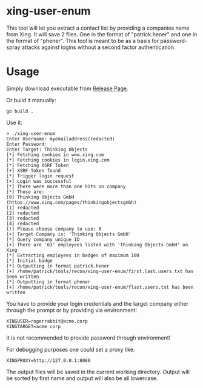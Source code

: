 # xing-user-enum

This tool will let you extract a contact list by providing a companies name from Xing.
It will save 2 files. One in the format of "patrick.hener" and one in the format of "phener". This tool is meant to be as a basis for password-spray attacks against logins without a second factor authentication.

# Usage

Simply download executable from [Release Page](https://github.com/patrickhener/xing-user-enum/releases).

Or build it manually:

```
go build .
```

Use it:

```
> ./xing-user-enum
Enter Username: myemailaddress(redacted)
Enter Password:
Enter Target: Thinking Objects
[*] Fetching cookies in www.xing.com
[*] Fetching cookies in login.xing.com
[*] Fetching XSRF Token
[+] XSRF Token found
[*] Trigger login request
[+] Login was successful
[*] There were more than one hits on company
[*] Those are:
[0] Thinking Objects GmbH (https://www.xing.com/pages/thinkingobjectsgmbh)
[1] redacted
[2] redacted
[3] redacted
[4] redacted
[!] Please choose company to use: 0
[+] Target Company is: 'Thinking Objects GmbH'
[*] Query company unique ID
[+] There are '63' employees listed with 'Thinking Objects GmbH' on Xing
[*] Extracting employees in badges of maximum 100
[*] Initial badge
[*] Outputting in format patrick.hener
[+] /home/patrick/tools/recon/xing-user-enum/first.last.users.txt has been written
[*] Outputting in format phener
[+] /home/patrick/tools/recon/xing-user-enum/flast.users.txt has been written
```

You have to provide your login credentials and the target company either through the prompt or by providing via environment:

```
XINGUSER=rogerrabbit@acme.corp
XINGTARGET=acme corp
```

It is not recommended to provide password through environment!

For debugging purposes one could set a proxy like:

```
XINGPROXY=http://127.0.0.1:8080
```

The output files will be saved in the current working directory. Output will be sorted by first name and output will also be all lowercase.